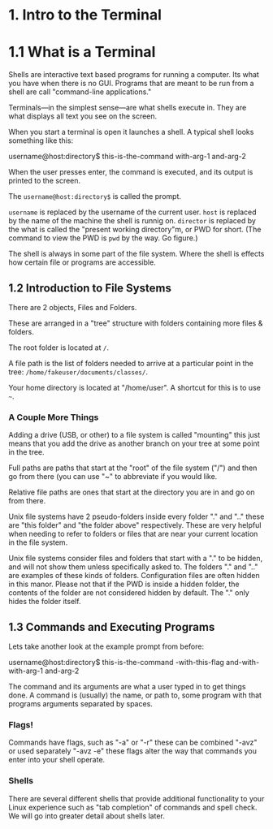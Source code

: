 # 1. Intro to the Terminal

# 1.1 What is a Terminal

Shells are interactive text based programs for running a computer. Its what you have when there is no GUI.
Programs that are meant to be run from a shell are call "command-line applications."

Terminals&mdash;in the simplest sense&mdash;are what shells execute in. They are what displays all text you see on the screen.

When you start a terminal is open it launches a shell. A typical shell looks something like this:

  username@host:directory$ this-is-the-command with-arg-1 and-arg-2

When the user presses enter, the command is executed, and its output is printed to the screen.

The `username@host:directory$` is called the prompt. 

`username` is replaced by the username of the current user. `host` is replaced by the name of the machine the shell is runnig on. `director` is replaced by the what is called the "present working directory"m, or PWD for short. (The command to view the PWD is `pwd` by the way. Go figure.)

The shell is always in some part of the file system. Where the shell is effects how certain file or programs are accessible.

## 1.2 Introduction to File Systems

There are 2 objects, Files and Folders.

These are arranged in a "tree" structure with folders containing more files &
folders.

The root folder is located at `/`.

A file path is the list of folders needed to arrive at a particular point in
the tree: `/home/fakeuser/documents/classes/`.

Your home directory is located at "/home/user". A shortcut for this is to use
`~`.

### A Couple More Things

Adding a drive (USB, or other) to a file system is called "mounting" this just
means that you add the drive as another branch on your tree at some point in
the tree.

Full paths are paths that start at the "root" of the file system ("/") and then
go from there (you can use "~" to abbreviate if you would like.

Relative file paths are ones that start at the directory you are in and go on
from there.

Unix file systems have 2 pseudo-folders inside every folder "." and ".." these are
"this folder" and "the folder above" respectively. These are very helpful when
needing to refer to folders or files that are near your current location in
the file system.

Unix file systems consider files and folders that start with a "." to be hidden, and will not show them unless specifically asked to. The folders "." and ".." are examples of these kinds of folders. Configuration files are often hidden in this manor. Please not that if the PWD is inside a hidden folder, the contents of the folder are not considered hidden by default. The "." only hides the folder itself.

## 1.3 Commands and Executing Programs

Lets take another look at the example prompt from before:

  username@host:directory$ this-is-the-command -with-this-flag and-with-with-arg-1 and-arg-2

The command and its arguments are what a user typed in to get things done. A command is (usually) the name, or path to, some program with that programs arguments separated by spaces.

### Flags!

Commands have flags, such as "-a" or "-r" these can be combined "-avz" or used
separately "-avz -e" these flags alter the way that commands you enter into
your shell operate.

### Shells

There are several different shells that provide additional functionality to
your Linux experience such as "tab completion" of commands and spell check. We
will go into greater detail about shells later.

